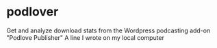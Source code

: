 # podlover
Get and analyze download stats from the Wordpress podcasting add-on "Podlove Publisher"
A line I wrote on my local computer
